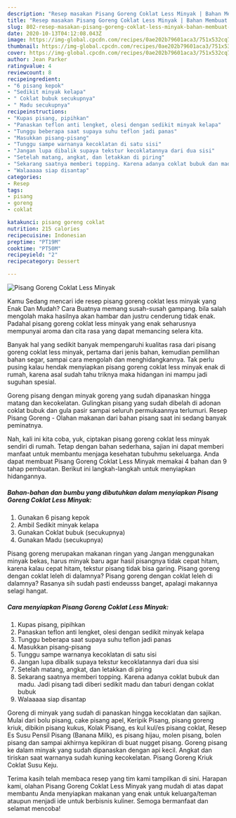 ```yaml
---
description: "Resep masakan Pisang Goreng Coklat Less Minyak | Bahan Membuat Pisang Goreng Coklat Less Minyak Yang Enak Dan Lezat"
title: "Resep masakan Pisang Goreng Coklat Less Minyak | Bahan Membuat Pisang Goreng Coklat Less Minyak Yang Enak Dan Lezat"
slug: 802-resep-masakan-pisang-goreng-coklat-less-minyak-bahan-membuat-pisang-goreng-coklat-less-minyak-yang-enak-dan-lezat
date: 2020-10-13T04:12:08.043Z
image: https://img-global.cpcdn.com/recipes/0ae202b79601aca3/751x532cq70/pisang-goreng-coklat-less-minyak-foto-resep-utama.jpg
thumbnail: https://img-global.cpcdn.com/recipes/0ae202b79601aca3/751x532cq70/pisang-goreng-coklat-less-minyak-foto-resep-utama.jpg
cover: https://img-global.cpcdn.com/recipes/0ae202b79601aca3/751x532cq70/pisang-goreng-coklat-less-minyak-foto-resep-utama.jpg
author: Jean Parker
ratingvalue: 4
reviewcount: 8
recipeingredient:
- "6 pisang kepok"
- "Sedikit minyak kelapa"
- " Coklat bubuk secukupnya"
- " Madu secukupnya"
recipeinstructions:
- "Kupas pisang, pipihkan"
- "Panaskan teflon anti lengket, olesi dengan sedikit minyak kelapa"
- "Tunggu beberapa saat supaya suhu teflon jadi panas"
- "Masukkan pisang-pisang"
- "Tunggu sampe warnanya kecoklatan di satu sisi"
- "Jangan lupa dibalik supaya tekstur kecoklatannya dari dua sisi"
- "Setelah matang, angkat, dan letakkan di piring"
- "Sekarang saatnya memberi topping. Karena adanya coklat bubuk dan madu. Jadi pisang tadi diberi sedikit madu dan taburi dengan coklat bubuk"
- "Walaaaaa siap disantap"
categories:
- Resep
tags:
- pisang
- goreng
- coklat

katakunci: pisang goreng coklat 
nutrition: 215 calories
recipecuisine: Indonesian
preptime: "PT19M"
cooktime: "PT50M"
recipeyield: "2"
recipecategory: Dessert

---
```



![Pisang Goreng Coklat Less Minyak](https://img-global.cpcdn.com/recipes/0ae202b79601aca3/751x532cq70/pisang-goreng-coklat-less-minyak-foto-resep-utama.jpg)

Kamu Sedang mencari ide resep pisang goreng coklat less minyak yang Enak Dan Mudah? Cara Buatnya memang susah-susah gampang. bila salah mengolah maka hasilnya akan hambar dan justru cenderung tidak enak. Padahal pisang goreng coklat less minyak yang enak seharusnya mempunyai aroma dan cita rasa yang dapat memancing selera kita.

Banyak hal yang sedikit banyak mempengaruhi kualitas rasa dari pisang goreng coklat less minyak, pertama dari jenis bahan, kemudian pemilihan bahan segar, sampai cara mengolah dan menghidangkannya. Tak perlu pusing kalau hendak menyiapkan pisang goreng coklat less minyak enak di rumah, karena asal sudah tahu triknya maka hidangan ini mampu jadi suguhan spesial.

Goreng pisang dengan minyak goreng yang sudah dipanaskan hingga matang dan kecokelatan. Gulingkan pisang yang sudah dibelah di adonan coklat bubuk dan gula pasir sampai seluruh permukaannya terlumuri. Resep Pisang Goreng - Olahan makanan dari bahan pisang saat ini sedang banyak peminatnya.


Nah, kali ini kita coba, yuk, ciptakan pisang goreng coklat less minyak sendiri di rumah. Tetap dengan bahan sederhana, sajian ini dapat memberi manfaat untuk membantu menjaga kesehatan tubuhmu sekeluarga. Anda dapat membuat Pisang Goreng Coklat Less Minyak memakai 4 bahan dan 9 tahap pembuatan. Berikut ini langkah-langkah untuk menyiapkan hidangannya.

<!--inarticleads1-->

##### Bahan-bahan dan bumbu yang dibutuhkan dalam menyiapkan Pisang Goreng Coklat Less Minyak:

1. Gunakan 6 pisang kepok
1. Ambil Sedikit minyak kelapa
1. Gunakan  Coklat bubuk (secukupnya)
1. Gunakan  Madu (secukupnya)


Pisang goreng merupakan makanan ringan yang Jangan menggunakan minyak bekas, harus minyak baru agar hasil pisangnya tidak cepat hitam, karena kalau cepat hitam, tekstur pisang tidak bisa garing. Pisang goreng dengan coklat leleh di dalamnya? Pisang goreng dengan coklat leleh di dalamnya? Rasanya sih sudah pasti endeusss banget, apalagi makannya selagi hangat. 

<!--inarticleads2-->

##### Cara menyiapkan Pisang Goreng Coklat Less Minyak:

1. Kupas pisang, pipihkan
1. Panaskan teflon anti lengket, olesi dengan sedikit minyak kelapa
1. Tunggu beberapa saat supaya suhu teflon jadi panas
1. Masukkan pisang-pisang
1. Tunggu sampe warnanya kecoklatan di satu sisi
1. Jangan lupa dibalik supaya tekstur kecoklatannya dari dua sisi
1. Setelah matang, angkat, dan letakkan di piring
1. Sekarang saatnya memberi topping. Karena adanya coklat bubuk dan madu. Jadi pisang tadi diberi sedikit madu dan taburi dengan coklat bubuk
1. Walaaaaa siap disantap


Goreng di minyak yang sudah di panaskan hingga kecoklatan dan sajikan. Mulai dari bolu pisang, cake pisang apel, Keripik Pisang, pisang goreng kriuk, dibikin pisang kukus, Kolak Pisang, es kul kul/es pisang coklat, Resep Es Susu Pensil Pisang (Banana Milk), es pisang hijau, molen pisang, bolen pisang dan sampai akhirnya kepikiran di buat nugget pisang. Goreng pisang ke dalam minyak yang sudah dipanaskan dengan api kecil. Angkat dan tiriskan saat warnanya sudah kuning kecokelatan. Pisang Goreng Kriuk Coklat Susu Keju. 

Terima kasih telah membaca resep yang tim kami tampilkan di sini. Harapan kami, olahan Pisang Goreng Coklat Less Minyak yang mudah di atas dapat membantu Anda menyiapkan makanan yang enak untuk keluarga/teman ataupun menjadi ide untuk berbisnis kuliner. Semoga bermanfaat dan selamat mencoba!
